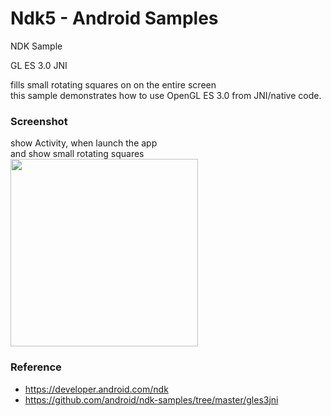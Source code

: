 Ndk5 - Android Samples
===============

NDK Sample <br/>

GL ES 3.0 JNI <br/>

fills small rotating squares on on the entire screen <br/>
this sample demonstrates how to use OpenGL ES 3.0 from JNI/native code. <br/>


### Screenshot <br/>
show Activity, when launch the app <br/>
and show small rotating squares <br/>
<image src="https://raw.githubusercontent.com/ohwada/Android_Samples/master/Ndk5/screen/ndk5_main.png" width="300" /><br/>


### Reference <br/>
- https://developer.android.com/ndk
- https://github.com/android/ndk-samples/tree/master/gles3jni
